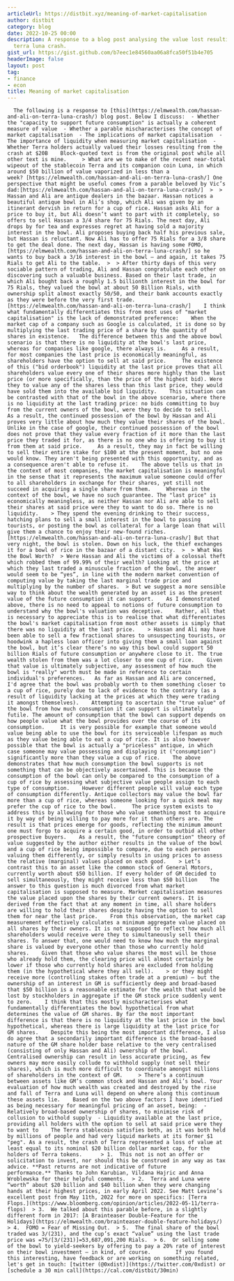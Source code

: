 ```yaml
---
articleUrl: https://distbit.xyz/meaning-of-market-capitalisation
author: distbit
category: blog
date: 2022-10-25 00:00
description: A response to a blog post analysing the value lost resulting from the
  terra luna crash.
gist_url: https://gist.github.com/b7eec1e84560aa06a8fca50f51b4e705
headerImage: false
layout: post
tag:
- finance
- econ
title: Meaning of market capitalisation
---
```


      The following is a response to [this](https://elmwealth.com/hassan-and-ali-on-terra-luna-crash/) blog post. Below I discuss:  - Whether the "capacity to support future consumption" is actually a coherent measure of value  - Whether a parable mischaracterises the concept of market capitalisation  - The implications of market capitalisation  - The importance of liquidity when measuring market capitalisation  - Whether Terra holders actually valued their losses resulting from the crash at $20B    Block-quoted text is from the original post while all other text is mine.     > What are we to make of the recent near-total wipeout of the stablecoin Terra and its companion coin Luna, in which around $50 billion of value vaporized in less than a week? [https://elmwealth.com/hassan-and-ali-on-terra-luna-crash/] One perspective that might be useful comes from a parable beloved by Vic’s dad:[https://elmwealth.com/hassan-and-ali-on-terra-luna-crash/]  >  > Hassan and Ali are antique dealers in the bazaar. Hassan notices a beautiful antique bowl in Ali’s shop, which Ali was given by an itinerant dervish in return for a cup of rice. Hassan asks Ali for a price to buy it, but Ali doesn’t want to part with it completely, so offers to sell Hassan a 3/4 share for 75 Rials. The next day, Ali drops by for tea and expresses regret at having sold a majority interest in the bowl. Ali proposes buying back half his previous sale, but Hassan is reluctant. Now Ali has to offer 75 Rials for a 3/8 share to get the deal done. The next day, Hassan is having some FOMO,[https://elmwealth.com/hassan-and-ali-on-terra-luna-crash/] so he wants to buy back a 3/16 interest in the bowl – and again, it takes 75 Rials to get Ali to the table.  >  > After thirty days of this very sociable pattern of trading, Ali and Hassan congratulate each other on discovering such a valuable business. Based on their last trade, in which Ali bought back a roughly 1.5 billionth interest in the bowl for 75 Rials, they valued the bowl at about 50 Billion Rials, with ownership split almost exactly 50/50, and their bank accounts exactly as they were before the very first trade.[https://elmwealth.com/hassan-and-ali-on-terra-luna-crash/]    I think what fundamentally differentiates this from most uses of "market capitalisation" is the lack of demonstrated preference:    When the market cap of a company such as Google is calculated, it is done so by multiplying the last trading price of a share by the quantity of shares in existence.   The difference between this and the above bowl scenario is that there is no liquidity at the bowl's last price, whereas for companies like google, there always is.     As a result, for most companies the last price is economically meaningful, as shareholders have the option to sell at said price.     The existence of this ("bid orderbook") liquidity at the last price proves that all shareholders value every one of their shares more highly than the last price (or more specifically, than the price of the highest bid). Were they to value any of the shares less than this last price, they would have sold them into the available bid liquidity.    This situation can be contrasted with that of the bowl in the above scenario, where there is no liquidity at the last trading price: no bids committing to buy from the current owners of the bowl, were they to decide to sell.    As a result, the continued possession of the bowl by Hassan and Ali proves very little about how much they value their shares of the bowl. Unlike in the case of google, their continued possession of the bowl does not prove that they value every fraction of it more than the last price they traded it for, as there is no one who is offering to buy it from them at said price.     As a result, they may in fact be willing to sell their entire stake for $100 at the present moment, but no one would know. They aren't being presented with this opportunity, and as a consequence aren't able to refuse it.    The above tells us that in the context of most companies, the market capitalisation is meaningful in the sense that it represents the maximum value someone could offer to all shareholders in exchange for their shares, yet still not succeed in acquiring a single share from them.     Whereas in the context of the bowl, we have no such guarantee. The "last price" is economically meaningless, as neither Hassan nor Ali are able to sell their shares at said price were they to want to do so. There is no liquidity.    > They spend the evening drinking to their success, hatching plans to sell a small interest in the bowl to passing tourists, or posting the bowl as collateral for a large loan that will give them a chance to enjoy their new-found riches.[https://elmwealth.com/hassan-and-ali-on-terra-luna-crash/] But that very night, the bowl is stolen. Down on his luck, the thief exchanges it for a bowl of rice in the bazaar of a distant city.  >  > What Was the Bowl Worth?  > Were Hassan and Ali the victims of a colossal theft which robbed them of 99.99% of their wealth? Looking at the price at which they last traded a minuscule fraction of the bowl, the answer would seem to be “yes”, in line with the modern market convention of computing value by taking the last marginal trade price and multiplying by the number of shares.  > But we suggest a more sensible way to think about the wealth generated by an asset is as the present value of the future consumption it can support.    As I demonstrated above, there is no need to appeal to notions of future consumption to understand why the bowl's valuation was deceptive.    Rather, all that is necessary to appreciate this is to realise that what differentiates the bowl's market capitalisation from most other assets is simply that there was no liquidity at the last price.    > Hassan and Ali may have been able to sell a few fractional shares to unsuspecting tourists, or hoodwink a hapless loan officer into giving them a small loan against the bowl, but it’s clear there’s no way this bowl could support 50 billion Rials of future consumption or anywhere close to it. The true wealth stolen from them was a lot closer to one cup of rice.    Given that value is ultimately subjective, any assessment of how much the bowl is "really" worth must be made in reference to certain individual's preferences.   As far as Hassan and Ali are concerned, I'd agree that the bowl was probably worth to them something closer to a cup of rice, purely due to lack of evidence to the contrary (as a result of liquidity lacking at the prices at which they were trading it amongst themselves).    Attempting to ascertain the "true value" of the bowl from how much consumption it can support is ultimately futile. The amount of consumption that the bowl can support depends on how people value what the bowl provides over the course of its consumption.     It is very possible for example that someone would value being able to use the bowl for its serviceable lifespan as much as they value being able to eat a cup of rice. It is also however possible that the bowl is actually a "priceless" antique, in which case someone may value possessing and displaying it ("consumption") significantly more than they value a cup of rice.    The above demonstrates that how much consumption the bowl supports is not something that can be objectively ascertained. This is because the consumption of the bowl can only be compared to the consumption of a cup of rice by assessing what subjective value people assign to each type of consumption.    However different people will value each type of consumption differently. Antique collectors may value the bowl far more than a cup of rice, whereas someone looking for a quick meal may prefer the cup of rice to the bowl.     The price system exists to address this by allowing for those who value something most to acquire it by way of being willing to pay more for it than others are. The result is that prices emerge for goods, reflecting the minimum amount one must forgo to acquire a certain good, in order to outbid all other prospective buyers.    As a result, the "future consumption" theory of value suggested by the author either results in the value of the bowl and a cup of rice being impossible to compare, due to each person valuing them differently, or simply results in using prices to assess the relative (marginal) values placed on each good.    > Let’s contrast this to an asset like the common stock of General Motors, currently worth about $50 billion. If every holder of GM decided to sell simultaneously, they might receive less than $50 billion    The answer to this question is much divorced from what market capitalisation is supposed to measure. Market capitalisation measures the value placed upon the shares by their current owners. It is derived from the fact that at any moment in time, all share holders are willing to hold their shares despite having the option to sell them for near the last price.    From this observation, the market cap measurement effectively calculates a minimum aggregate value placed on all shares by their owners. It is not supposed to reflect how much all shareholders would receive were they to simultaneously sell their shares. To answer that, one would need to know how much the marginal share is valued by everyone other than those who currently hold shares.    Given that those who value shares the most will be those who already hold them, the clearing price will almost certainly be lower if those who currently hold shares are excluded from holding them (in the hypothetical where they all sell).    > or they might receive more (controlling stakes often trade at a premium) – but the ownership of an interest in GM is sufficiently deep and broad-based that $50 billion is a reasonable estimate for the wealth that would be lost by stockholders in aggregate if the GM stock price suddenly went to zero.    I think that this mostly mischaracterises what fundamentally differentiates the bowl hypothetical from what determines the value of GM shares. By far the most important difference is that there is no liquidity at the last price in the bowl hypothetical, whereas there is large liquidity at the last price for GM shares.    Despite this being the most important difference, I also do agree that a secondarily important difference is the broad-based nature of the GM share holder base relative to the very centralised (consisting of only Hassan and Ali) ownership of the bowl.  Centralised ownership can result in less accurate pricing, as few owners may more easily collude to withhold supply (not sell their shares), which is much more difficult to coordinate amongst millions of shareholders in the context of GM.     > There’s a continuum between assets like GM’s common stock and Hassan and Ali’s bowl. Your evaluation of how much wealth was created and destroyed by the rise and fall of Terra and Luna will depend on where along this continuum these assets lie.    Based on the two above factors I have identified as being necessary for meaningful pricing of an asset, being:  - Relatively broad-based ownership of shares, to minimise risk of collusion to withold supply  - Liquidity available at the last price, providing all holders with the option to sell at said price were they to want to    The Terra stablecoin satisfies both, as it was both held by millions of people and had very liquid markets at its former $1 "peg". As a result, the crash of Terra represented a loss of value at least equal to its nominal $20 billion dollar market cap, for the holders of Terra tokens.      > 1.  This not is not an offer or solicitation to invest, nor should this be construed in any way as tax advice. **Past returns are not indicative of future performance.** Thanks to John Karubian, Vildana Hajric and Anna Wroblewska for their helpful comments.  > 2.  Terra and Luna were “worth” about $20 billion and $40 billion when they were changing hands at their highest prices, in early April 2022. See Matt Levine’s excellent post from May 11th, 2022 for more on specifics: [Terra Flops.](https://www.bloomberg.com/opinion/articles/2022-05-11/terra-flops)  > 3.  We talked about this parable before, in a slightly different form in 2017: [A Brainteaser Double-Feature for the Holidays](https://elmwealth.com/brainteaser-double-feature-holidays/)  > 4.  FOMO = Fear of Missing Out.  > 5.  The final share of the bowl traded was 3/(231), and the cup’s exact “value” using the last trade price was =75/[3/(231)]=53,687,091,200 Rials.  > 6.  Or selling some of the bowl to yield-seekers by offering to pay a 20% rate of interest on their bowl investment – in kind, of course.        If you found this interesting, have feedback or are working on something related, let's get in touch: [twitter (@0xdist)](https://twitter.com/0xdist) or [schedule a 30 min call](https://cal.com/distbit/30min)